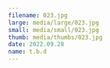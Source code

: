 ```yaml
---
filename: 023.jpg
large: media/large/023.jpg
small: media/small/023.jpg
thumb: media/thumbs/023.jpg
date: 2022.09.28
name: t.b.d
---
```

